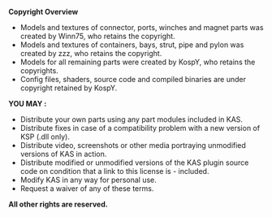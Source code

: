 **Copyright Overview**

- Models and textures of connector, ports, winches and magnet parts was created by Winn75, who retains the copyright.
- Models and textures of containers, bays, strut, pipe and pylon was created by zzz, who retains the copyright.
- Models for all remaining parts were created by KospY, who retains the copyrights.
- Config files, shaders, source code and compiled binaries are under copyright retained by KospY.
 

**YOU MAY :**

- Distribute your own parts using any part modules included in KAS.
- Distribute fixes in case of a compatibility problem with a new version of KSP (.dll only).
- Distribute video, screenshots or other media portraying unmodified versions of KAS in action.
- Distribute modified or unmodified versions of the KAS plugin source code on condition that a link to this license is - included.
- Modify KAS in any way for personal use.
- Request a waiver of any of these terms.
 

**All other rights are reserved.**
